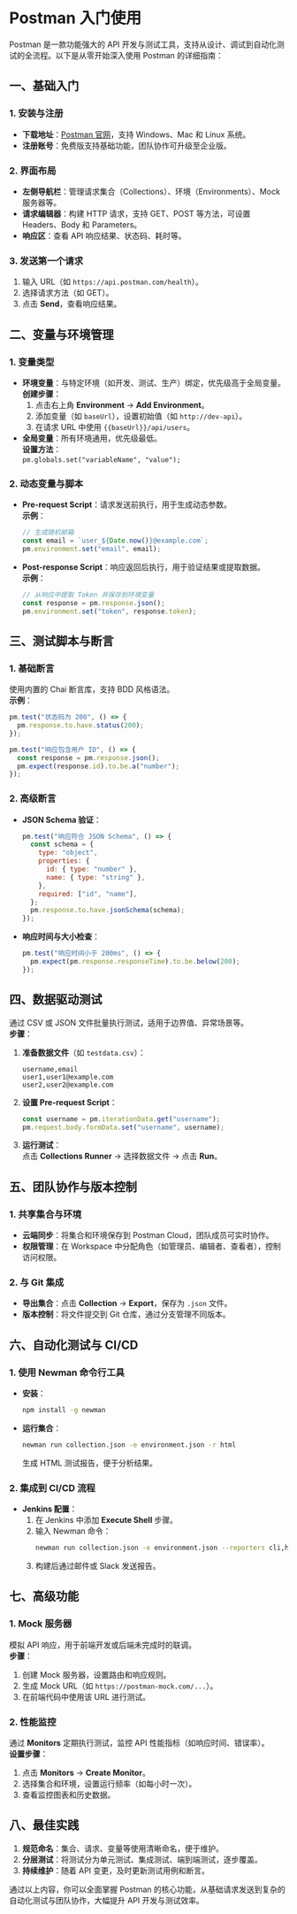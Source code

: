 # Postman 入门使用

Postman 是一款功能强大的 API 开发与测试工具，支持从设计、调试到自动化测试的全流程。以下是从零开始深入使用 Postman 的详细指南：

## **一、基础入门**

### **1. 安装与注册**

- **下载地址**：[Postman 官网](https://www.postman.com/downloads/)，支持 Windows、Mac 和 Linux 系统。
- **注册账号**：免费版支持基础功能，团队协作可升级至企业版。

### **2. 界面布局**

- **左侧导航栏**：管理请求集合（Collections）、环境（Environments）、Mock 服务器等。
- **请求编辑器**：构建 HTTP 请求，支持 GET、POST 等方法，可设置 Headers、Body 和 Parameters。
- **响应区**：查看 API 响应结果、状态码、耗时等。

### **3. 发送第一个请求**

1. 输入 URL（如 `https://api.postman.com/health`）。
2. 选择请求方法（如 GET）。
3. 点击 **Send**，查看响应结果。

## **二、变量与环境管理**

### **1. 变量类型**

- **环境变量**：与特定环境（如开发、测试、生产）绑定，优先级高于全局变量。  
  **创建步骤**：
  1. 点击右上角 **Environment** → **Add Environment**。
  2. 添加变量（如 `baseUrl`），设置初始值（如 `http://dev-api`）。
  3. 在请求 URL 中使用 `{{baseUrl}}/api/users`。
- **全局变量**：所有环境通用，优先级最低。  
  **设置方法**：  
  `pm.globals.set("variableName", "value");`

### **2. 动态变量与脚本**

- **Pre-request Script**：请求发送前执行，用于生成动态参数。  
  **示例**：
  ```javascript
  // 生成随机邮箱
  const email = `user_${Date.now()}@example.com`;
  pm.environment.set("email", email);
  ```
- **Post-response Script**：响应返回后执行，用于验证结果或提取数据。  
  **示例**：
  ```javascript
  // 从响应中提取 Token 并保存到环境变量
  const response = pm.response.json();
  pm.environment.set("token", response.token);
  ```

## **三、测试脚本与断言**

### **1. 基础断言**

使用内置的 Chai 断言库，支持 BDD 风格语法。  
**示例**：

```javascript
pm.test("状态码为 200", () => {
  pm.response.to.have.status(200);
});

pm.test("响应包含用户 ID", () => {
  const response = pm.response.json();
  pm.expect(response.id).to.be.a("number");
});
```

### **2. 高级断言**

- **JSON Schema 验证**：
  ```javascript
  pm.test("响应符合 JSON Schema", () => {
    const schema = {
      type: "object",
      properties: {
        id: { type: "number" },
        name: { type: "string" },
      },
      required: ["id", "name"],
    };
    pm.response.to.have.jsonSchema(schema);
  });
  ```
- **响应时间与大小检查**：
  ```javascript
  pm.test("响应时间小于 200ms", () => {
    pm.expect(pm.response.responseTime).to.be.below(200);
  });
  ```

## **四、数据驱动测试**

通过 CSV 或 JSON 文件批量执行测试，适用于边界值、异常场景等。  
**步骤**：

1. **准备数据文件**（如 `testdata.csv`）：
   ```csv
   username,email
   user1,user1@example.com
   user2,user2@example.com
   ```
2. **设置 Pre-request Script**：
   ```javascript
   const username = pm.iterationData.get("username");
   pm.request.body.formData.set("username", username);
   ```
3. **运行测试**：  
   点击 **Collections Runner** → 选择数据文件 → 点击 **Run**。

## **五、团队协作与版本控制**

### **1. 共享集合与环境**

- **云端同步**：将集合和环境保存到 Postman Cloud，团队成员可实时协作。
- **权限管理**：在 Workspace 中分配角色（如管理员、编辑者、查看者），控制访问权限。

### **2. 与 Git 集成**

- **导出集合**：点击 **Collection** → **Export**，保存为 `.json` 文件。
- **版本控制**：将文件提交到 Git 仓库，通过分支管理不同版本。

## **六、自动化测试与 CI/CD**

### **1. 使用 Newman 命令行工具**

- **安装**：
  ```bash
  npm install -g newman
  ```
- **运行集合**：
  ```bash
  newman run collection.json -e environment.json -r html
  ```
  生成 HTML 测试报告，便于分析结果。

### **2. 集成到 CI/CD 流程**

- **Jenkins 配置**：
  1. 在 Jenkins 中添加 **Execute Shell** 步骤。
  2. 输入 Newman 命令：
     ```bash
     newman run collection.json -e environment.json --reporters cli,html --reporter-html-export report.html
     ```
  3. 构建后通过邮件或 Slack 发送报告。

## **七、高级功能**

### **1. Mock 服务器**

模拟 API 响应，用于前端开发或后端未完成时的联调。  
**步骤**：

1. 创建 Mock 服务器，设置路由和响应规则。
2. 生成 Mock URL（如 `https://postman-mock.com/...`）。
3. 在前端代码中使用该 URL 进行测试。

### **2. 性能监控**

通过 **Monitors** 定期执行测试，监控 API 性能指标（如响应时间、错误率）。  
**设置步骤**：

1. 点击 **Monitors** → **Create Monitor**。
2. 选择集合和环境，设置运行频率（如每小时一次）。
3. 查看监控图表和历史数据。

## **八、最佳实践**

1. **规范命名**：集合、请求、变量等使用清晰命名，便于维护。
2. **分层测试**：将测试分为单元测试、集成测试、端到端测试，逐步覆盖。
3. **持续维护**：随着 API 变更，及时更新测试用例和断言。

通过以上内容，你可以全面掌握 Postman 的核心功能，从基础请求发送到复杂的自动化测试与团队协作，大幅提升 API 开发与测试效率。
